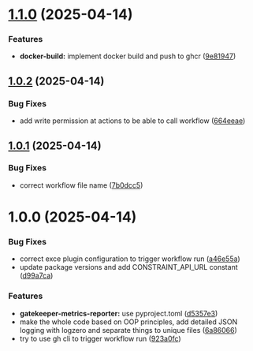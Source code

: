# [1.1.0](https://github.com/bognarbalazs/gatekeeper-metrics-reporter/compare/v1.0.2...v1.1.0) (2025-04-14)


### Features

* **docker-build:** implement docker build and push to ghcr ([9e81947](https://github.com/bognarbalazs/gatekeeper-metrics-reporter/commit/9e819479f0d16967dbd0ef4d724d669c60665e4f))

## [1.0.2](https://github.com/bognarbalazs/gatekeeper-metrics-reporter/compare/v1.0.1...v1.0.2) (2025-04-14)


### Bug Fixes

* add write permission at actions to be able to call workflow ([664eeae](https://github.com/bognarbalazs/gatekeeper-metrics-reporter/commit/664eeaed8155f14c51f840c74c250869f7b8bbf5))

## [1.0.1](https://github.com/bognarbalazs/gatekeeper-metrics-reporter/compare/v1.0.0...v1.0.1) (2025-04-14)


### Bug Fixes

* correct workflow file name ([7b0dcc5](https://github.com/bognarbalazs/gatekeeper-metrics-reporter/commit/7b0dcc5a6396d7e0fd4d5f77c329c1be8009c5fa))

# 1.0.0 (2025-04-14)


### Bug Fixes

* correct exce plugin configuration to trigger workflow run ([a46e55a](https://github.com/bognarbalazs/gatekeeper-metrics-reporter/commit/a46e55ad4f5634b597f7012f80bdaa3dfdf0f417))
* update package versions and add CONSTRAINT_API_URL constant ([d99a7ca](https://github.com/bognarbalazs/gatekeeper-metrics-reporter/commit/d99a7cadbb7df01c749f194c38a8900dec7ef5aa))


### Features

* **gatekeeper-metrics-reporter:** use pyproject.toml ([d5357e3](https://github.com/bognarbalazs/gatekeeper-metrics-reporter/commit/d5357e3bd6a4f2a88229c806fad0a7fc67633e36))
* make the whole code based on OOP principles, add detailed JSON logging with logzero and separate things to unique files ([6a86066](https://github.com/bognarbalazs/gatekeeper-metrics-reporter/commit/6a860665f9cfef8f9449702da5198d515b028ebe))
* try to use gh cli to trigger workflow run ([923a0fc](https://github.com/bognarbalazs/gatekeeper-metrics-reporter/commit/923a0fcb5dc2b32752fe007dd80646e5e25af498))
